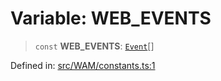 # Variable: WEB\_EVENTS

> `const` **WEB\_EVENTS**: [`Event`](../type-aliases/Event.md)[]

Defined in: [src/WAM/constants.ts:1](https://github.com/Fokusdotid/bail/blob/82f46c566476ac566bfd781dede14412fcdfb787/src/WAM/constants.ts#L1)
